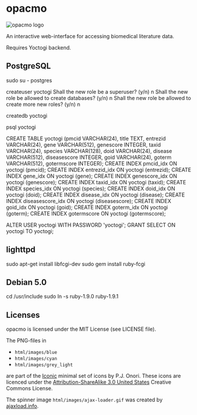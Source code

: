opacmo
======

![opacmo logo](https://github.com/joejimbo/opacmo/raw/master/html/images/opacmo160.png)

An interactive web-interface for accessing biomedical literature data.

Requires Yoctogi backend.

PostgreSQL
----------

sudo su - postgres

createuser yoctogi
Shall the new role be a superuser? (y/n) n
Shall the new role be allowed to create databases? (y/n) n
Shall the new role be allowed to create more new roles? (y/n) n

createdb yoctogi

psql yoctogi

CREATE TABLE yoctogi (pmcid VARCHAR(24), title TEXT, entrezid VARCHAR(24), gene VARCHAR(512), genescore INTEGER, taxid VARCHAR(24), species VARCHAR(128), doid VARCHAR(24), disease VARCHAR(512), diseasescore INTEGER, goid VARCHAR(24), goterm VARCHAR(512), gotermscore INTEGER);
CREATE INDEX pmcid_idx ON yoctogi (pmcid);
CREATE INDEX entrezid_idx ON yoctogi (entrezid);
CREATE INDEX gene_idx ON yoctogi (gene);
CREATE INDEX genescore_idx ON yoctogi (genescore);
CREATE INDEX taxid_idx ON yoctogi (taxid);
CREATE INDEX species_idx ON yoctogi (species);
CREATE INDEX doid_idx ON yoctogi (doid);
CREATE INDEX disease_idx ON yoctogi (disease);
CREATE INDEX diseasescore_idx ON yoctogi (diseasescore);
CREATE INDEX goid_idx ON yoctogi (goid);
CREATE INDEX goterm_idx ON yoctogi (goterm);
CREATE INDEX gotermscore ON yoctogi (gotermscore);

ALTER USER yoctogi WITH PASSWORD 'yoctogi';
GRANT SELECT ON yoctogi TO yoctogi;

lighttpd
--------

sudo apt-get install libfcgi-dev
sudo gem install ruby-fcgi

Debian 5.0
----------

cd /usr/include
sudo ln -s ruby-1.9.0 ruby-1.9.1

Licenses
--------

opacmo is licensed under the MIT License (see LICENSE file).

The PNG-files in

* `html/images/blue`
* `html/images/cyan`
* `html/images/grey_light`

are part of the [Iconic](http://somerandomdude.com/projects/iconic/) minimal set of icons by
P.J. Onori. These icons are licenced under the
[Attribution-ShareAlike 3.0 United States](http://creativecommons.org/licenses/by-sa/3.0/us/)
Creative Commons License.

The spinner image `html/images/ajax-loader.gif` was created by [ajaxload.info](http://www.ajaxload.info/).
